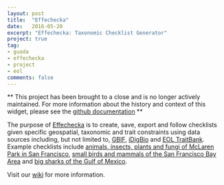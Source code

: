 ```yaml
---
layout: post
title:  "Effechecka"
date:   2016-05-20
excerpt: "Effechecka: Taxonomic Checklist Generator"
project: true
tag:
- guoda 
- effechecka
- project
- eol
comments: false
---
```

 ** This project has been brought to a close and is no longer actively maintained. For more information about the history and context of this widget, please see the [github documentation](https://github.com/effechecka) **

The purpose of [Effechecka](https://github.com/bio-guoda/effechecka) is to create, save, export and follow
checklists given specific geospatial, taxonomic and trait constraints using data sources including, but not limited to,
[GBIF](http://gbif.org), [iDigBio](https://idigbio.org) and 
[EOL TraitBank](http://eol.org/traitbank). Example checklists include 
<a target="_blank" href="http://www.effechecka.org/?limit=20&taxonSelector=Plantae%2CAnimalia%2CFungi%2CInsecta&traitSelector=&wktString=POLYGON ((-122.4330997467041 37.71340528823683%2C -122.4312114715576 37.716189094052226%2C -122.42872238159178 37.715849611138026%2C -122.42734909057616 37.71435586783596%2C -122.42408752441405 37.72318209600067%2C -122.42211341857909 37.72392888243679%2C -122.41327285766602 37.72331787591273%2C -122.4111270904541 37.7192443702799%2C -122.40820884704588 37.7192443702799%2C -122.4100112915039 37.716324886782324%2C -122.41464614868164 37.715917507845305%2C -122.41730690002441 37.71320159102185%2C -122.4228000640869 37.71394847807249%2C -122.42305755615234 37.71034977121454%2C -122.4330997467041 37.71340528823683))">animals, insects, plants and fungi of McLaren Park in San Francisco</a>, 
<a href="http://www.effechecka.org/?limit=20&taxonSelector=Aves%2CMammalia&traitSelector=bodyMass < 50 g&wktString=ENVELOPE(-122.78320312499999%2C-121.75048828124999%2C38.1777509666256%2C37.13404537126446)" target="_blank">small birds and mammals of the San Francisco Bay Area</a>
and <a href="http://www.effechecka.org/?limit=20&taxonSelector=Elasmobranchii&traitSelector=bodyMass > 10 kg&wktString=ENVELOPE(-97.822265625%2C-80.595703125%2C31.05293398570514%2C18.312810846425442)" target="_blank">big sharks of the Gulf of Mexico</a>.
            
Visit our [wiki](https://github.com/jhpoelen/effechecka/wiki/About#introduction) for more information.
